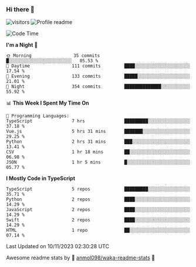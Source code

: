 ### Hi there 👋  
![visitors](https://visitor-badge.laobi.icu/badge?page_id=leverglowh) ![Profile readme](https://github.com/leverglowh/leverglowh/workflows/Profile%20readme/badge.svg?branch=master)

<!--START_SECTION:waka-->
![Code Time](http://img.shields.io/badge/Code%20Time-2%2C476%20hrs%2041%20mins-blue)

**I'm a Night 🦉** 

```text
🌞 Morning                35 commits          █░░░░░░░░░░░░░░░░░░░░░░░░   05.53 % 
🌆 Daytime                111 commits         ████░░░░░░░░░░░░░░░░░░░░░   17.54 % 
🌃 Evening                133 commits         █████░░░░░░░░░░░░░░░░░░░░   21.01 % 
🌙 Night                  354 commits         ██████████████░░░░░░░░░░░   55.92 % 
```


📊 **This Week I Spent My Time On** 

```text
💬 Programming Languages: 
TypeScript               7 hrs               █████████░░░░░░░░░░░░░░░░   37.18 % 
Vue.js                   5 hrs 31 mins       ███████░░░░░░░░░░░░░░░░░░   29.25 % 
Python                   2 hrs 31 mins       ███░░░░░░░░░░░░░░░░░░░░░░   13.41 % 
CSV                      1 hr 18 mins        ██░░░░░░░░░░░░░░░░░░░░░░░   06.98 % 
JSON                     1 hr 5 mins         █░░░░░░░░░░░░░░░░░░░░░░░░   05.77 % 
```

**I Mostly Code in TypeScript** 

```text
TypeScript               5 repos             █████████░░░░░░░░░░░░░░░░   35.71 % 
Python                   2 repos             ████░░░░░░░░░░░░░░░░░░░░░   14.29 % 
JavaScript               2 repos             ████░░░░░░░░░░░░░░░░░░░░░   14.29 % 
Swift                    2 repos             ████░░░░░░░░░░░░░░░░░░░░░   14.29 % 
HTML                     1 repo              ██░░░░░░░░░░░░░░░░░░░░░░░   07.14 % 
```




 Last Updated on 10/11/2023 02:30:28 UTC
<!--END_SECTION:waka-->


Awesome readme stats by :star2: [anmol098/waka-readme-stats](https://github.com/anmol098/waka-readme-stats) :star2:
